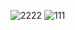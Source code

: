 ![2222](https://user-images.githubusercontent.com/102617431/160711254-0b679c7d-9a9d-4a00-a2ca-25c2652c97e9.JPG)
![111](https://user-images.githubusercontent.com/102617431/160710599-ed9aabd3-e0ef-4df5-adad-28ec6a0b3294.JPG)
